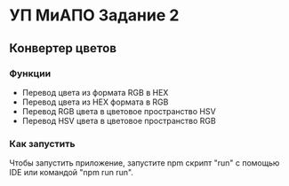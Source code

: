 # УП МиАПО Задание 2
## Конвертер цветов

### Функции
- Перевод цвета из формата RGB в HEX
- Перевод цвета из HEX формата в RGB
- Перевод RGB цвета в цветовое пространство HSV
- Перевод HSV цвета в цветовое пространство RGB

### Как запустить

Чтобы запустить приложение, запустите npm скрипт "run" с помощью IDE или командой "npm run run".
